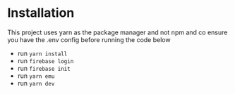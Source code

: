 # Installation
This project uses yarn as the package manager and not npm and co
ensure you have the .env config before running the code below
- run `yarn install`
- run `firebase login`
- run `firebase init`
- run `yarn emu`
- run `yarn dev`